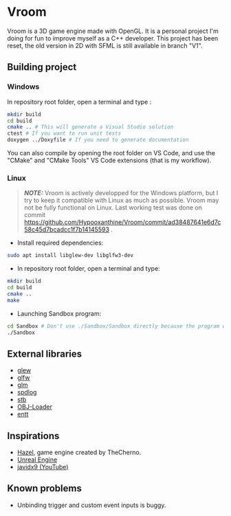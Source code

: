 
# Vroom

Vroom is a 3D game engine made with OpenGL. It is a personal project I'm doing for fun to improve myself as a C++ developer.
This project has been reset, the old version in 2D with SFML is still available in branch "V1".

## Building project

### Windows

In repository root folder, open a terminal and type :

```bash
mkdir build
cd build
cmake .. # This will generate a Visual Studio solution
ctest # If you want to run unit tests
doxygen ../Doxyfile # If you need to generate documentation
```

You can also compile by opening the root folder on VS Code, and use the "CMake" and "CMake Tools" VS Code extensions (that is my workflow).

### Linux

> **_NOTE:_**  Vroom is actively developped for the Windows platform, but I try to keep it compatible with Linux as much as possible. Vroom may not be fully functional on Linux. Last working test was done on commit https://github.com/Hypooxanthine/Vroom/commit/ad38487641e6d7c58c45d7bcadcc1f7b14145593 .

- Install required dependencies:
```bash
sudo apt install libglew-dev libglfw3-dev
```

- In repository root folder, open a terminal and type:
```bash
mkdir build
cd build
cmake ..
make
```

- Launching Sandbox program:
```bash
cd Sandbox # Don't use ./Sandbox/Sandbox directly because the program won't be able to load resource files.
./Sandbox
```

## External libraries

- [glew](https://glew.sourceforge.net/)
- [glfw](https://www.glfw.org/)
- [glm](https://github.com/icaven/glm)
- [spdlog](https://github.com/gabime/spdlog)
- [stb](https://github.com/nothings/stb)
- [OBJ-Loader](https://github.com/Bly7/OBJ-Loader)
- [entt](https://github.com/skypjack/entt)

## Inspirations

- [Hazel](https://github.com/TheCherno/Hazel), game engine created by TheCherno.
- [Unreal Engine](https://www.unrealengine.com/)
- [javidx9 (YouTube)](https://www.youtube.com/channel/UC-yuWVUplUJZvieEligKBkA)

## Known problems

- Unbinding trigger and custom event inputs is buggy.
